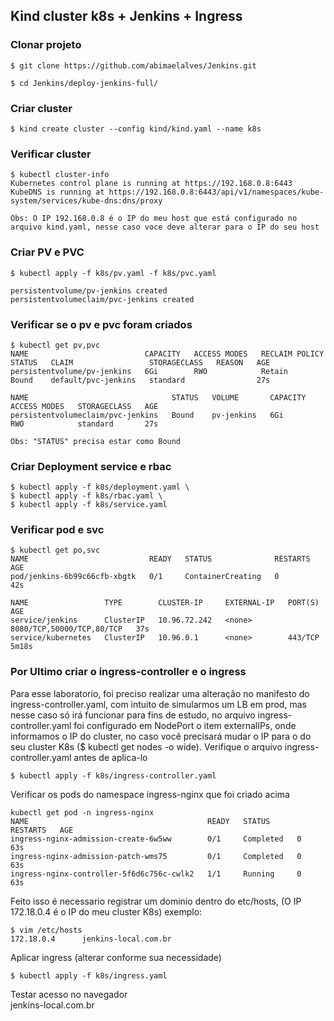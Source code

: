 ##  Kind cluster k8s + Jenkins + Ingress

### Clonar projeto 
```
$ git clone https://github.com/abimaelalves/Jenkins.git 

$ cd Jenkins/deploy-jenkins-full/
```

### Criar cluster
```
$ kind create cluster --config kind/kind.yaml --name k8s
```

### Verificar cluster
```
$ kubectl cluster-info
Kubernetes control plane is running at https://192.168.0.8:6443
KubeDNS is running at https://192.168.0.8:6443/api/v1/namespaces/kube-system/services/kube-dns:dns/proxy

Obs: O IP 192.168.0.8 é o IP do meu host que está configurado no arquivo kind.yaml, nesse caso voce deve alterar para o IP do seu host
```

### Criar PV e PVC
```
$ kubectl apply -f k8s/pv.yaml -f k8s/pvc.yaml

persistentvolume/pv-jenkins created
persistentvolumeclaim/pvc-jenkins created
```

### Verificar se o pv e pvc foram criados
```
$ kubectl get pv,pvc
NAME                          CAPACITY   ACCESS MODES   RECLAIM POLICY   STATUS   CLAIM                 STORAGECLASS   REASON   AGE
persistentvolume/pv-jenkins   6Gi        RWO            Retain           Bound    default/pvc-jenkins   standard                27s

NAME                                STATUS   VOLUME       CAPACITY   ACCESS MODES   STORAGECLASS   AGE
persistentvolumeclaim/pvc-jenkins   Bound    pv-jenkins   6Gi        RWO            standard       27s

Obs: "STATUS" precisa estar como Bound
```

### Criar Deployment service e rbac
```
$ kubectl apply -f k8s/deployment.yaml \
$ kubectl apply -f k8s/rbac.yaml \
$ kubectl apply -f k8s/service.yaml
```

### Verificar pod e svc
```
$ kubectl get po,svc
NAME                           READY   STATUS              RESTARTS   AGE
pod/jenkins-6b99c66cfb-xbgtk   0/1     ContainerCreating   0          42s

NAME                 TYPE        CLUSTER-IP     EXTERNAL-IP   PORT(S)                     AGE
service/jenkins      ClusterIP   10.96.72.242   <none>        8080/TCP,50000/TCP,80/TCP   37s
service/kubernetes   ClusterIP   10.96.0.1      <none>        443/TCP                     5m18s
```

### Por Ultimo criar o ingress-controller e o ingress

Para esse laboratorio, foi preciso realizar uma alteração no manifesto do ingress-controller.yaml, com intuito de simularmos um LB em prod, mas nesse caso só irá funcionar para fins de estudo, no arquivo ingress-controller.yaml foi configurado em NodePort o item externalIPs, onde informamos o IP do cluster, no caso você precisará mudar o IP para o do seu cluster K8s ($ kubectl get nodes -o wide). Verifique o arquivo ingress-controller.yaml antes de aplica-lo

```
$ kubectl apply -f k8s/ingress-controller.yaml 
```

Verificar os pods do namespace ingress-nginx que foi criado acima
```
kubectl get pod -n ingress-nginx
NAME                                        READY   STATUS      RESTARTS   AGE
ingress-nginx-admission-create-6w5ww        0/1     Completed   0          63s
ingress-nginx-admission-patch-wms75         0/1     Completed   0          63s
ingress-nginx-controller-5f6d6c756c-cwlk2   1/1     Running     0          63s
```

Feito isso é necessario registrar um dominio dentro do etc/hosts, (O IP 172.18.0.4 é o IP do meu cluster K8s) exemplo: 
```
$ vim /etc/hosts
172.18.0.4      jenkins-local.com.br
```

Aplicar ingress (alterar conforme sua necessidade)
```
$ kubectl apply -f k8s/ingress.yaml
```

Testar acesso no navegador\
jenkins-local.com.br